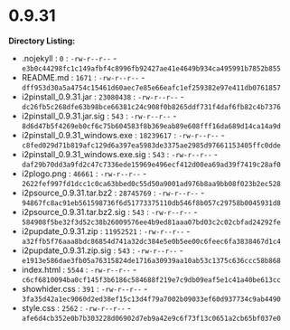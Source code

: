 0.9.31
======

**Directory Listing:**

 - .nojekyll : `0` : `-rw-r--r--` - `e3b0c44298fc1c149afbf4c8996fb92427ae41e4649b934ca495991b7852b855`
 - README.md : `1671` : `-rw-r--r--` - `dff953d30a5a4754c15461d60aec7e85e66eafc1ef259382e97e411db0761857`
 - i2pinstall_0.9.31.jar : `23080438` : `-rw-r--r--` - `dc26fb5c268dfe63b98bce66381c24c908f0b8265ddf731f4daf6fb82c4b7376`
 - i2pinstall_0.9.31.jar.sig : `543` : `-rw-r--r--` - `8d6d47b5f4269eb0cf6c75b604583f8b369eab89e608fff16da689d14ca14a9d`
 - i2pinstall_0.9.31_windows.exe : `18239617` : `-rw-r--r--` - `c8fed029d71b819afc129d6a397ea5983de3375ae2985d97661153405ffc0dde`
 - i2pinstall_0.9.31_windows.exe.sig : `543` : `-rw-r--r--` - `daf29b70dd3a9fd2c47c7336ede15969e496ecf412d00ea69ad39f7419c28af0`
 - i2plogo.png : `46661` : `-rw-r--r--` - `2622fef997fd1dcc1c0ca63bbed0c55d50a9001ad976b8aa9bb08f023b2ec528`
 - i2psource_0.9.31.tar.bz2 : `28745769` : `-rw-r--r--` - `94867fc8ac91eb561598736f6d51773375110db546f8b057c29758b0045931d8`
 - i2psource_0.9.31.tar.bz2.sig : `543` : `-rw-r--r--` - `584908f5be32f3d52c38b26009576ee4b9ed81aaa07bd03c2c02cbfad24292fe`
 - i2pupdate_0.9.31.zip : `11952521` : `-rw-r--r--` - `a32ffb5f76aaa8bdc86854d741a32dc384e5e0b5ee00c6feec6fa3838467d1c4`
 - i2pupdate_0.9.31.zip.sig : `543` : `-rw-r--r--` - `e1913e586dae3fb05a76315824de1716a30939aa10ab53c1375c636ccc58b868`
 - index.html : `5544` : `-rw-r--r--` - `c6cf6810094ba0cf145f3b6186c584688f219e7c9db09eaf5e1c41a40be613cc`
 - showhider.css : `391` : `-rw-r--r--` - `3fa35d42a1ec9060d2ed38ef15c13d4f79a7002b09033ef60d937734c9ab4490`
 - style.css : `2562` : `-rw-r--r--` - `afe6d4cb352e0b7b303228d06902d7eb9a42e9c6f73f13c0651a2cb65bf037e0`
